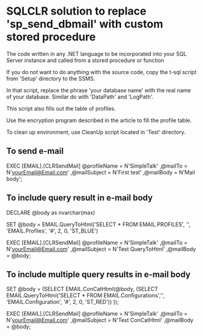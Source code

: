 # SQLCLR solution to replace 'sp_send_dbmail' with custom stored procedure
The code written in any .NET language to be incorporated into your SQL Server instance and called from a stored procedure or function


If you do not want to do anything with the source code, 
copy the t-sql script from 'Setup' directory to the SSMS. 


In that script, replace the phrase 'your database name' with the real name of your database. 
Similar do with 'DataPath' and 'LogPath'. 


This script also fills out the table of profiles. 

Use the encryption program described in the article to fill the profile table.

To clean up environment, use CleanUp script located in 'Test' directory.


## To send e-mail


EXEC [EMAIL].[CLRSendMail] @profileName = N'SimpleTalk'
						  ,@mailTo = N'yourEmail@Email.com'
						  ,@mailSubject = N'First test'
						  ,@mailBody = N'Mail body';
						  
						  
## To include query result in e-mail body


DECLARE @body as nvarchar(max)


SET @body = EMAIL.QueryToHtml('SELECT * FROM EMAIL.PROFILES', '', 'EMAIL.Profiles', '#', 2, 0, 'ST_BLUE')


EXEC [EMAIL].[CLRSendMail] @profileName = N'SimpleTalk'
						  ,@mailTo = N'yourEmail@Email.com'
						  ,@mailSubject = N'Test QueryToHtml'
						  ,@mailBody = @body;
						  
						  
## To include multiple query results in e-mail body


SET @body = (SELECT
		EMAIL.ConCatHtml(@body, (SELECT
				EMAIL.QueryToHtml('SELECT
 *
FROM EMAIL.Configurations','',
				'EMAIL.Configuration', '#', 2, 0, 'ST_RED'))
		));


EXEC [EMAIL].[CLRSendMail] @profileName = N'SimpleTalk'
						  ,@mailTo = N'yourEmail@Email.com'
						  ,@mailSubject = N'Test ConCatHtml'
						  ,@mailBody = @body;
